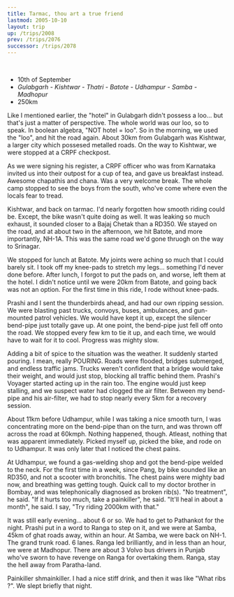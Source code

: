 ```yaml
---
title: Tarmac, thou art a true friend
lastmod: 2005-10-10
layout: trip
up: /trips/2008
prev: /trips/2076
successor: /trips/2078
---
```


&nbsp;

- 10th of September
- _Gulabgarh - Kishtwar - Thatri - Batote - Udhampur - Samba               - Madhopur_
- 250km


Like I mentioned earlier, the &quot;hotel&quot; in Gulabgarh didn't             possess a loo... but that's just a matter of perspective. The             whole world was our loo, so to speak. In boolean algebra, &quot;NOT             hotel = loo&quot;. So in the morning, we used the &quot;loo&quot;, and hit the             road again. About 30km from Gulabgarh was Kishtwar, a larger             city which possesed metalled roads. On the way to Kishtwar, we             were stopped at a CRPF checkpost.

As we were signing his register, a CRPF officer who was from             Karnataka invited us into their outpost for a cup of tea, and             gave us breakfast instead. Awesome chapathis and chana. Was a             very welcome break. The whole camp stopped to see the boys from             the south, who've come where even the locals fear to tread.

Kishtwar, and back on tarmac. I'd nearly forgotten how smooth             riding could be. Except, the bike wasn't quite doing as well. It             was leaking so much exhaust, it sounded closer to a Bajaj Chetak             than a RD350. We stayed on the road, and at about two in the             afternoon, we hit Batote, and more importantly, NH-1A. This was             the same road we'd gone thruogh on the way to Srinagar.

We stopped for lunch at Batote. My joints were aching so much             that I could barely sit. I took off my knee-pads to stretch my             legs... something I'd never done before. After lunch, I forgot             to put the pads on, and worse, left them at the hotel. I didn't             notice until we were 20km from Batote, and going back was not an             option. For the first time in this ride, I rode without             knee-pads.

Prashi and I sent the thunderbirds ahead, and had our own             ripping session. We were blasting past trucks, convoys, buses,             ambulances, and gun-mounted patrol vehicles. We would have kept             it up, except the silencer bend-pipe just totally gave up. At             one point, the bend-pipe just fell off onto the road. We stopped             every few km to tie it up, and each time, we would have to wait             for it to cool. Progress was mighty slow.

Adding a bit of spice to the situation was the weather. It             suddenly started pouring. I mean, really POURING. Roads were             flooded, bridges submerged, and endless traffic jams. Trucks             weren't confident that a bridge would take their weight, and             would just stop, blocking all traffic behind them. Prashi's             Voyager started acting up in the rain too. The engine would just             keep stalling, and we suspect water had clogged the air filter.             Between my bend-pipe and his air-filter, we had to stop nearly             every 5km for a recovery session.

About 11km before Udhampur, while I was taking a nice smooth             turn, I was concentrating more on the bend-pipe than on the             turn, and was thrown off across the road at 60kmph. Nothing             happened, though. Atleast, nothing that was apparent             immediately. Picked myself up, picked the bike, and rode on to             Udhampur. It was only later that I noticed the chest pains.

At Udhampur, we found a gas-welding shop and got the bend-pipe             welded to the neck. For the first time in a week, since Pang, by             bike sounded like an RD350, and not a scooter with bronchitis.             The chest pains were mighty bad now, and breathing was getting             tough. Quick call to my doctor brother in Bombay, and was             telephonically diagnosed as broken rib(s). &quot;No treatment&quot;, he             said. &quot;If it hurts too much, take a painkiller&quot;, he said. &quot;It'll             heal in about a month&quot;, he said. I say, &quot;Try riding 2000km with             that.&quot;

It was still early evening... about 6 or so. We had to get to             Pathankot for the night. Prashi put in a word to Ranga to step             on it, and we were at Samba, 45km of ghat roads away, within an             hour. At Samba, we were back on NH-1. The grand trunk road. 6             lanes. Ranga led brilliantly, and in less than an hour, we were             at Madhopur. There are about 3 Volvo bus drivers in Punjab             who've sworn to have revenge on Ranga for overtaking them.             Ranga, stay the hell away from Paratha-land.

Painkiller shmainkiller. I had a nice stiff drink, and then it             was like &quot;What ribs ?&quot;. We slept briefly that night.


